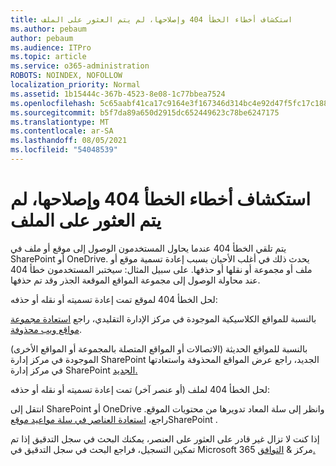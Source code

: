 ```yaml
---
title: استكشاف أخطاء الخطأ 404 وإصلاحها، لم يتم العثور على الملف
ms.author: pebaum
author: pebaum
ms.audience: ITPro
ms.topic: article
ms.service: o365-administration
ROBOTS: NOINDEX, NOFOLLOW
localization_priority: Normal
ms.assetid: 1b15444c-367b-4523-8e08-1c77bbea7524
ms.openlocfilehash: 5c65aabf41ca17c9164e3f167346d314bc4e92d47f5fc17c188f12819b0a2cfa
ms.sourcegitcommit: b5f7da89a650d2915dc652449623c78be6247175
ms.translationtype: MT
ms.contentlocale: ar-SA
ms.lasthandoff: 08/05/2021
ms.locfileid: "54048539"
---
```

# <a name="troubleshoot-error-404-file-not-found"></a>استكشاف أخطاء الخطأ 404 وإصلاحها، لم يتم العثور على الملف

يتم تلقي الخطأ 404 عندما يحاول المستخدمون الوصول إلى موقع أو ملف في SharePoint أو OneDrive. يحدث ذلك في أغلب الأحيان بسبب إعادة تسمية موقع أو ملف أو مجموعة أو نقلها أو حذفها. على سبيل المثال: سيختبر المستخدمون خطأ 404 عند محاولة الوصول إلى مجموعة المواقع الموقعة الجذر وقد تم حذفها.

لحل الخطأ 404 لموقع تمت إعادة تسميته أو نقله أو حذفه:

بالنسبة للمواقع الكلاسيكية الموجودة في مركز الإدارة التقليدي، راجع [استعادة مجموعة مواقع ويب محذوفة](https://docs.microsoft.com/sharepoint/restore-deleted-site-collection).

بالنسبة للمواقع الحديثة (الاتصالات أو المواقع المتصلة بالمجموعة أو المواقع الأخرى) الموجودة في مركز إدارة SharePoint الجديد، راجع عرض المواقع المحذوفة واستعادتها في مركز إدارة SharePoint [الجديد.](https://docs.microsoft.com/sharepoint/restore-deleted-site-collection)

لحل الخطأ 404 لملف (أو عنصر آخر) تمت إعادة تسميته أو نقله أو حذفه:

انتقل إلى SharePoint أو OneDrive وانظر إلى سلة المعاد تدويرها من محتويات الموقع. راجع، [استعادة العناصر في سلة مواعيد موقع](https://support.office.com/article/Restore-items-in-the-Recycle-Bin-of-a-SharePoint-site-6df466b6-55f2-4898-8d6e-c0dff851a0be#ID0EAADAAA=Online)SharePoint .

إذا كنت لا تزال غير قادر على العثور على العنصر، يمكنك البحث في سجل التدقيق إذا تم تمكين التسجيل، فراجع البحث في سجل التدقيق في Microsoft 365 مركز & [التوافق.](https://docs.microsoft.com/microsoft-365/compliance/search-the-audit-log-in-security-and-compliance)
